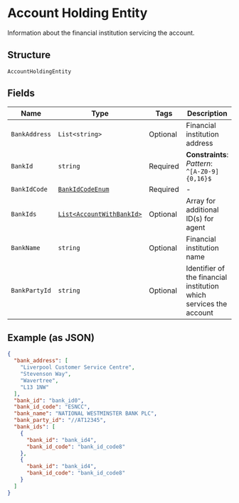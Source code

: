 
# Account Holding Entity

Information about the financial institution servicing the account.

## Structure

`AccountHoldingEntity`

## Fields

| Name | Type | Tags | Description |
|  --- | --- | --- | --- |
| `BankAddress` | `List<string>` | Optional | Financial institution address |
| `BankId` | `string` | Required | **Constraints**: *Pattern*: `^[A-Z0-9]{0,16}$` |
| `BankIdCode` | [`BankIdCodeEnum`](../../doc/models/bank-id-code-enum.md) | Required | - |
| `BankIds` | [`List<AccountWithBankId>`](../../doc/models/account-with-bank-id.md) | Optional | Array for additional ID(s) for agent |
| `BankName` | `string` | Optional | Financial institution name |
| `BankPartyId` | `string` | Optional | Identifier of the financial institution which services the account |

## Example (as JSON)

```json
{
  "bank_address": [
    "Liverpool Customer Service Centre",
    "Stevenson Way",
    "Wavertree",
    "L13 1NW"
  ],
  "bank_id": "bank_id0",
  "bank_id_code": "ESNCC",
  "bank_name": "NATIONAL WESTMINSTER BANK PLC",
  "bank_party_id": "//AT12345",
  "bank_ids": [
    {
      "bank_id": "bank_id4",
      "bank_id_code": "bank_id_code8"
    },
    {
      "bank_id": "bank_id4",
      "bank_id_code": "bank_id_code8"
    }
  ]
}
```

